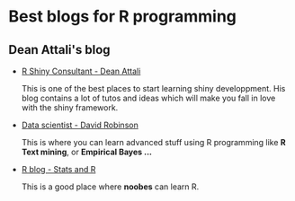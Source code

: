 <h1 class="kb-article-title">Best blogs for R programming</h1>


<h2 id="table-of-contents">Dean Attali's blog</h2>

<ul>
  <li><a href="https://deanattali.com/">R Shiny Consultant - Dean Attali</a></li>
  <p>This is one of the best places to start learning shiny developpment. His blog contains a lot of tutos and ideas which will make you fall in love with the shiny framework.</p>
  
  <li><a href="http://varianceexplained.org/">Data scientist - David Robinson</a></li>
  <p>
  This is where you can learn advanced stuff using R programming like <strong> R Text mining</strong>, or <strong>Empirical Bayes ...</strong>
  </p>
  <li><a href="https://www.statsandr.com/tags/r/">R blog - Stats and R</a></li>
  <p>
  This is a good place where <strong>noobes</strong> can learn R.
  </p>
</ul>

